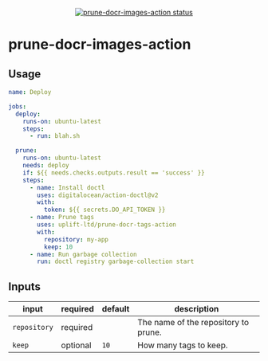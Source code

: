 <p align="center">
  <a href="https://github.com/uplift-ltd/prune-docr-images-action/actions"><img alt="prune-docr-images-action status" src="https://github.com/uplift-ltd/prune-docr-images-action/workflows/build-test/badge.svg"></a>
</p>

# prune-docr-images-action

## Usage

```yml
name: Deploy

jobs:
  deploy:
    runs-on: ubuntu-latest
    steps:
      - run: blah.sh

  prune:
    runs-on: ubuntu-latest
    needs: deploy
    if: ${{ needs.checks.outputs.result == 'success' }}
    steps:
      - name: Install doctl
        uses: digitalocean/action-doctl@v2
        with:
          token: ${{ secrets.DO_API_TOKEN }}
      - name: Prune tags
        uses: uplift-ltd/prune-docr-tags-action
        with:
          repository: my-app
          keep: 10
      - name: Run garbage collection
        run: doctl registry garbage-collection start
```

## Inputs

| input        | required | default | description                          |
| ------------ | -------- | ------- | ------------------------------------ |
| `repository` | required |         | The name of the repository to prune. |
| `keep`       | optional | `10`    | How many tags to keep.               |
